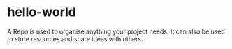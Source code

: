 # hello-world
A Repo is used to organise anything your project needs. It can also be used to store resources and share ideas with others.
